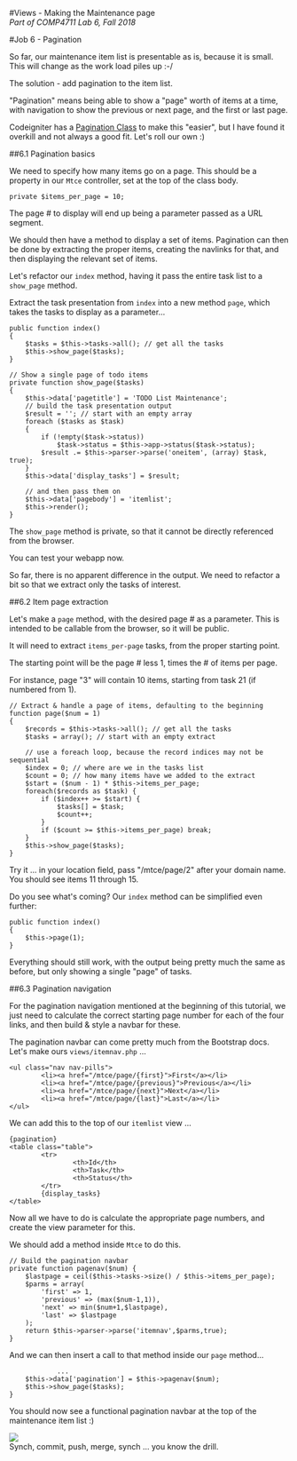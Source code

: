 #Views - Making the Maintenance page  
_Part of COMP4711 Lab 6, Fall 2018_

#Job 6 - Pagination

So far, our maintenance item list is presentable as is, because it is small.
This will change as the work load piles up :-/

The solution - add pagination to the item list.

"Pagination" means being able to show a "page" worth of items at a time,
with navigation to show the previous or next page, and the first or
last page. 

Codeigniter has a 
[Pagination Class](https://www.codeigniter.com/user_guide/libraries/pagination.html) 
to make this "easier", but I have found it overkill and not always a good fit.
Let's roll our own :)

##6.1 Pagination basics

We need to specify how many items go on a page. This should be a property in our
`Mtce` controller, set at the top of the class body. 

	private $items_per_page = 10;

The page # to display will end up
being a parameter passed as a URL segment.

We should then have a method to display a set of items.
Pagination can then be done by extracting the proper items,
creating the navlinks for that, and then displaying
the relevant set of items.

Let's refactor our `index` method, having it pass the entire task list
to a `show_page` method.

Extract the task presentation from `index` into a new method `page`,
which takes the tasks to display as a parameter...

	public function index()
	{
		$tasks = $this->tasks->all(); // get all the tasks
		$this->show_page($tasks);
	}

	// Show a single page of todo items
	private function show_page($tasks)
	{
		$this->data['pagetitle'] = 'TODO List Maintenance';
		// build the task presentation output
		$result = ''; // start with an empty array		
		foreach ($tasks as $task)
		{
			if (!empty($task->status))
				$task->status = $this->app->status($task->status);
			$result .= $this->parser->parse('oneitem', (array) $task, true);
		}
		$this->data['display_tasks'] = $result;

		// and then pass them on
		$this->data['pagebody'] = 'itemlist';
		$this->render();
	}

The `show_page` method is private, so that it cannot be directly referenced
from the browser.

You can test your webapp now.

So far, there is no apparent difference in the output. We need to refactor a bit
so that we extract only the tasks of interest.

##6.2 Item page extraction

Let's make a `page` method, with the desired page # as a parameter.
This is intended to be callable from the browser, so it will be public.

It will need to extract `items_per-page` tasks, from the proper starting point.

The starting point will be the page # less 1, times the # of items per page.

For instance, page "3" will contain 10 items, starting from task 21 (if numbered from 1).

	// Extract & handle a page of items, defaulting to the beginning
	function page($num = 1)
	{
		$records = $this->tasks->all(); // get all the tasks
		$tasks = array(); // start with an empty extract
		
		// use a foreach loop, because the record indices may not be sequential
		$index = 0; // where are we in the tasks list
		$count = 0; // how many items have we added to the extract
		$start = ($num - 1) * $this->items_per_page;
		foreach($records as $task) {
			if ($index++ >= $start) {
				$tasks[] = $task;
				$count++;
			}
			if ($count >= $this->items_per_page) break;
		}
		$this->show_page($tasks);
	}

Try it ... in your location field, pass "/mtce/page/2" after your domain name.
You should see items 11 through 15.

Do you see what's coming? Our `index` method can be simplified even further:

	public function index()
	{
		$this->page(1);
	}

Everything should still work, with the output being pretty much the same as before,
but only showing a single "page" of tasks.

##6.3 Pagination navigation

For the pagination navigation mentioned at the beginning of this tutorial, we just need to 
calculate the correct starting page number for each of the four links,
and then build & style a navbar for these.

The pagination navbar can come pretty much from the Bootstrap docs.
Let's make ours `views/itemnav.php` ...

    <ul class="nav nav-pills">
            <li><a href="/mtce/page/{first}">First</a></li>
            <li><a href="/mtce/page/{previous}">Previous</a></li>
            <li><a href="/mtce/page/{next}">Next</a></li>
            <li><a href="/mtce/page/{last}">Last</a></li>
    </ul>

We can add this to the top of our `itemlist` view ...

    {pagination}
    <table class="table">
            <tr>
                    <th>Id</th>
                    <th>Task</th>
                    <th>Status</th>
            </tr>
            {display_tasks}
    </table>

Now all we have to do is calculate the appropriate page numbers, and
create the view parameter for this.

We should add a method inside `Mtce` to do this.

	// Build the pagination navbar
	private function pagenav($num) {
		$lastpage = ceil($this->tasks->size() / $this->items_per_page);
		$parms = array(
			'first' => 1,
			'previous' => (max($num-1,1)),
			'next' => min($num+1,$lastpage),
			'last' => $lastpage
		);
		return $this->parser->parse('itemnav',$parms,true);
	}


And we can then insert a call to that method inside our `page` method...

                ...
		$this->data['pagination'] = $this->pagenav($num);
		$this->show_page($tasks);
	}

You should now see a functional pagination navbar at the top of the maintenance
item list :)

<img class="scale" src="/pix/tutorials/todo/62.png"/>

<div class="alert alert-info">
Synch, commit, push, merge, synch ... you know the drill.
</div>
